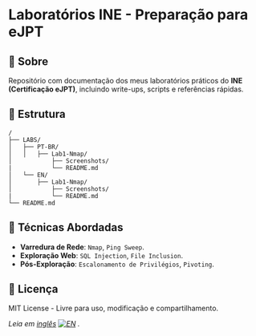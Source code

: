 # Laboratórios INE - Preparação para eJPT

## 📌 Sobre  
Repositório com documentação dos meus laboratórios práticos do **INE (Certificação eJPT)**, incluindo write-ups, scripts e referências rápidas.

## 🚀 Estrutura 
```
/
├── LABS/
│   ├── PT-BR/
│   │   ├── Lab1-Nmap/
│           ├── Screenshots/
|           └── README.md
│   └── EN/
│       ├── Lab1-Nmap/
│           ├── Screenshots/
|           └── README.md
└── README.md
```

## 🔧 Técnicas Abordadas  
- **Varredura de Rede**: `Nmap`, `Ping Sweep`.  
- **Exploração Web**: `SQL Injection`, `File Inclusion`.  
- **Pós-Exploração**: `Escalonamento de Privilégios`, `Pivoting`.  

## 📜 Licença  
MIT License - Livre para uso, modificação e compartilhamento.  

*Leia em [inglês](/EN/README.md) [![EN](https://img.shields.io/badge/🌐-English-blue)](./EN/README.md) .* 
